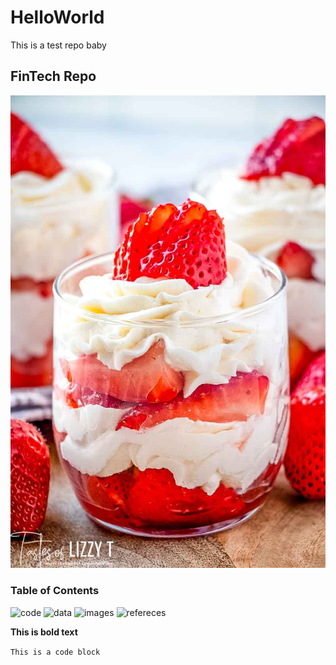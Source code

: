 # HelloWorld
This is a test repo baby

## FinTech Repo

![image](strawberries-and-cream-mini-parfaits-4.jpg)


### Table of Contents
![code](code)
![data](data)
![images](images)
![refereces](references)

**This is bold text**

`This is a code block`
